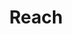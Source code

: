 ---
title: "Reach"
description: "This video introduces you to Reach, a domain-specific language for building decentralized applications. It will go through the overview of Reach and also a tutorial on Reach, how to install and setup Reach. For Developers who are interested in Algorand Technologies and Integrations.By the end of this video, you will understand what Reach is and how to use Reach to build decentralized Apps."
type: "course"
category: "EnCode Club,Algorand Components,dApps"
difficulty: ""
summary: "Overview of Reach - a domain-specific language for building decentralised applications"
file_path: ""
image: "https://assets-global.website-files.com/5e39e095596498a8b9624af1/5ffca6e3e0d8ad9231cc2af6_Portfolio-course---final.png"
link: "https://www.youtube.com/watch?v=fVNx0zZ-9iE&list=PLfEHHr3qexv8ZXjoBOaCrX95w1OshjnMt&index=8&ab_channel=EncodeClub"
status: "open"
---